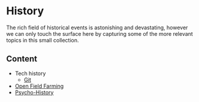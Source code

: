 # History 

The rich field of historical events is astonishing and devastating, however we can only touch the surface here by capturing some of the more relevant topics in this small collection. 

## Content

* Tech history
    * [Git](gitHistory.md)
* [Open Field Farming](openFieldFarming.md)
* [Psycho-History](psychoHistory.md)